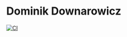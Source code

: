 # Dominik Downarowicz

[![CI](https://github.com/downarowiczd/downarowiczd.github.io/actions/workflows/ci.yml/badge.svg)](https://github.com/downarowiczd/downarowiczd.github.io/actions/workflows/ci.yml)

